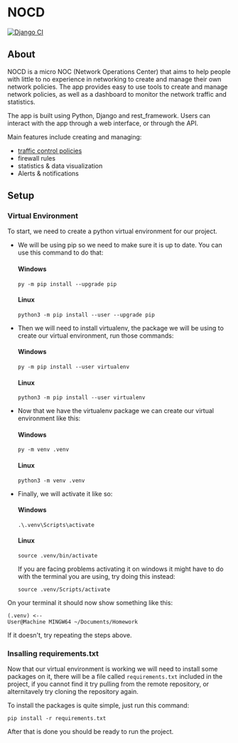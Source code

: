# NOCD
[![Django CI](https://github.com/IPv18/NOCD/actions/workflows/django.yml/badge.svg)](https://github.com/IPv18/NOCD/actions/workflows/django.yml)

## About
NOCD is a micro NOC (Network Operations Center) that aims to help people with little to no experience in networking to create and manage their own network policies.
The app provides easy to use tools to create and manage network policies, as well as a dashboard to monitor the network traffic and statistics.

The app is built using Python, Django and rest_framework.
Users can interact with the app through a web interface, or through the API.

Main features include creating and managing:
- [traffic control policies](/src/traffic_control/README.md)
- firewall rules
- statistics & data visualization
- Alerts & notifications


## Setup

### Virtual Environment

To start, we need to create a python virtual environment for our project.

- We will be using pip so we need to make sure it is up to date. You can use this command to do that:

    #### Windows
    ```
    py -m pip install --upgrade pip
    ```

    #### Linux
    ```
    python3 -m pip install --user --upgrade pip
    ```

- Then we will need to install virtualenv, the package we will be using to create our virtual environment, run those commands:

    #### Windows
    ```
    py -m pip install --user virtualenv
    ```

    #### Linux
    ```
    python3 -m pip install --user virtualenv
    ```
- Now that we have the virtualenv package we can create our virtual environment like this:

    #### Windows
    ```
    py -m venv .venv
    ```

    #### Linux
    ```
    python3 -m venv .venv
    ```
- Finally, we will activate it like so:

    #### Windows
    ```
    .\.venv\Scripts\activate
    ```

    #### Linux
    ```
    source .venv/bin/activate
    ```

    If you are facing problems activating it on windows it might have to do with the terminal you are using, try doing this instead:
    ```
    source .venv/Scripts/activate
    ```

On your terminal it should now show something like this:
```
(.venv) <--
User@Machine MINGW64 ~/Documents/Homework
```
If it doesn't, try repeating the steps above.

### Insalling requirements.txt

 Now that our virtual environment is working we will need to install some packages on it, there will be a file called ```requirements.txt``` included in the project, if you cannot find it try pulling from the remote repository, or alternitavely try cloning the repository again.

 To install the packages is quite simple, just run this command:

 ```
 pip install -r requirements.txt
 ```

 After that is done you should be ready to run the project.
